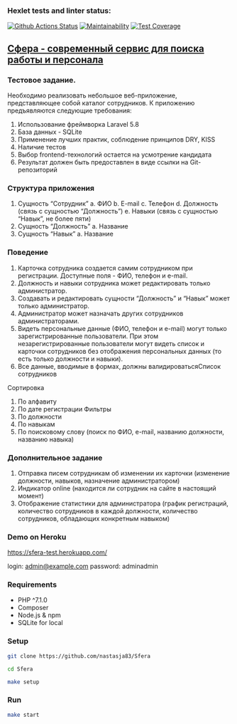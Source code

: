 
### Hexlet tests and linter status:
[![Github Actions Status](https://github.com/nastasja83/Sfera/workflows/PHP%20CI/badge.svg)](https://github.com/nastasja83/Sfera/actions)
[![Maintainability](https://api.codeclimate.com/v1/badges/8262958203a00a5fa714/maintainability)](https://codeclimate.com/github/nastasja83/Sfera/maintainability)
[![Test Coverage](https://api.codeclimate.com/v1/badges/8262958203a00a5fa714/test_coverage)](https://codeclimate.com/github/nastasja83/Sfera/test_coverage)
## [Сфера - современный сервис для поиска работы и персонала](https://sfera-rabota.ru/%D0%BE-%D1%81%D0%B5%D1%80%D0%B2%D0%B8%D1%81%D0%B5)

### Тестовое задание.
Необходимо реализовать небольшое веб-приложение, представляющее
собой каталог сотрудников. К приложению предъявляются следующие требования:
1. Использование фреймворка Laravel 5.8
2. База данных - SQLite
3. Применение лучших практик, соблюдение принципов DRY, KISS
4. Наличие тестов
5. Выбор frontend-технологий остается на усмотрение кандидата
6. Результат должен быть предоставлен в виде ссылки на Git-репозиторий

### Структура приложения
1. Сущность “Сотрудник”
a. ФИО
b. E-mail
c. Телефон
d. Должность (связь с сущностью “Должность”)
e. Навыки (связь с сущностью “Навык”, не более пяти)
2. Сущность “Должность”
a. Название
3. Сущность “Навык”
a. Название
### Поведение
1. Карточка сотрудника создается самим сотрудником при регистрации.
Доступные поля - ФИО, телефон и e-mail.
2. Должность и навыки сотрудника может редактировать только администратор.
3. Создавать и редактировать сущности “Должность” и “Навык” может только
администратор.
4. Администратор может назначать других сотрудников администраторами.
5. Видеть персональные данные (ФИО, телефон и e-mail) могут только
зарегистрированные пользователи. При этом незарегистрированные
пользователи могут видеть список и карточки сотрудников без отображения
персональных данных (то есть только должности и навыки).
6. Все данные, вводимые в формах, должны валидироватьсяСписок сотрудников

Сортировка
1. По алфавиту
2. По дате регистрации
Фильтры
1. По должности
2. По навыкам
3. По поисковому слову (поиск по ФИО, e-mail, названию должности, названию
навыка)
### Дополнительное задание
1. Отправка писем сотрудникам об изменении их карточки (изменение должности,
навыков, назначение администратором)
2. Индикатор online (находится ли сотрудник на сайте в настоящий момент)
3. Отображение статистики для администратора (график регистраций, количество
сотрудников в каждой должности, количество сотрудников, обладающих
конкретным навыком)
### Demo on Heroku

https://sfera-test.herokuapp.com/

login: admin@example.com
password: adminadmin
### Requirements

  * PHP ^7.1.0
  * Composer
  * Node.js & npm
  * SQLite for local
### Setup

  ```sh
  git clone https://github.com/nastasja83/Sfera
  ```

  ```sh
  cd Sfera
  ```

  ```sh
  make setup
  ```
### Run

  ```sh
  make start
  ```
